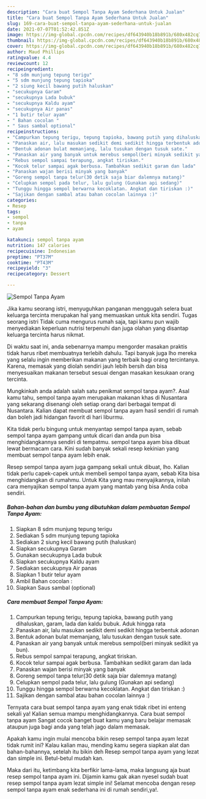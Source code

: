 ```yaml
---
description: "Cara buat Sempol Tanpa Ayam Sederhana Untuk Jualan"
title: "Cara buat Sempol Tanpa Ayam Sederhana Untuk Jualan"
slug: 169-cara-buat-sempol-tanpa-ayam-sederhana-untuk-jualan
date: 2021-07-07T01:52:42.851Z
image: https://img-global.cpcdn.com/recipes/df643940b18b891b/680x482cq70/sempol-tanpa-ayam-foto-resep-utama.jpg
thumbnail: https://img-global.cpcdn.com/recipes/df643940b18b891b/680x482cq70/sempol-tanpa-ayam-foto-resep-utama.jpg
cover: https://img-global.cpcdn.com/recipes/df643940b18b891b/680x482cq70/sempol-tanpa-ayam-foto-resep-utama.jpg
author: Maud Phillips
ratingvalue: 4.4
reviewcount: 12
recipeingredient:
- "8 sdm munjung tepung terigu"
- "5 sdm munjung tepung tapioka"
- "2 siung kecil bawang putih haluskan"
- "secukupnya Garam"
- "secukupnya Lada bubuk"
- "secukupnya Kaldu ayam"
- "secukupnya Air panas"
- "1 butir telur ayam"
- " Bahan cocolan "
- " Saus sambal optional"
recipeinstructions:
- "Campurkan tepung terigu, tepung tapioka, bawang putih yang dihaluskan, garam, lada dan kaldu bubuk. Aduk hingga rata"
- "Panaskan air, lalu masukan sedikit demi sedikit hingga terbentuk adonan"
- "Bentuk adonan bulat memanjang, lalu tusukan dengan tusuk sate."
- "Panaskan air yang banyak untuk merebus sempol(beri minyak sedikit ya bun)."
- "Rebus sempol sampai terapung, angkat tiriskan."
- "Kocok telur sampai agak berbusa. Tambahkan sedikit garam dan lada"
- "Panaskan wajan berisi minyak yang banyak"
- "Goreng sempol tanpa telur(30 detik saja biar dalemnya matang)"
- "Celupkan sempol pada telur, lalu gulung (Gunakan api sedang)"
- "Tunggu hingga sempol berwarna kecoklatan. Angkat dan tiriskan :)"
- "Sajikan dengan sambal atau bahan cocolan lainnya :)"
categories:
- Resep
tags:
- sempol
- tanpa
- ayam

katakunci: sempol tanpa ayam 
nutrition: 147 calories
recipecuisine: Indonesian
preptime: "PT37M"
cooktime: "PT43M"
recipeyield: "3"
recipecategory: Dessert

---
```



![Sempol Tanpa Ayam](https://img-global.cpcdn.com/recipes/df643940b18b891b/680x482cq70/sempol-tanpa-ayam-foto-resep-utama.jpg)

Jika kamu seorang istri, menyuguhkan panganan menggugah selera buat keluarga tercinta merupakan hal yang memuaskan untuk kita sendiri. Tugas seorang istri Tidak cuma mengurus rumah saja, tapi kamu pun wajib menyediakan keperluan nutrisi terpenuhi dan juga olahan yang disantap keluarga tercinta harus nikmat.

Di waktu  saat ini, anda sebenarnya mampu mengorder masakan praktis tidak harus ribet membuatnya terlebih dahulu. Tapi banyak juga lho mereka yang selalu ingin memberikan makanan yang terbaik bagi orang tercintanya. Karena, memasak yang diolah sendiri jauh lebih bersih dan bisa menyesuaikan makanan tersebut sesuai dengan masakan kesukaan orang tercinta. 



Mungkinkah anda adalah salah satu penikmat sempol tanpa ayam?. Asal kamu tahu, sempol tanpa ayam merupakan makanan khas di Nusantara yang sekarang disenangi oleh setiap orang dari berbagai tempat di Nusantara. Kalian dapat membuat sempol tanpa ayam hasil sendiri di rumah dan boleh jadi hidangan favorit di hari liburmu.

Kita tidak perlu bingung untuk menyantap sempol tanpa ayam, sebab sempol tanpa ayam gampang untuk dicari dan anda pun bisa menghidangkannya sendiri di tempatmu. sempol tanpa ayam bisa dibuat lewat bermacam cara. Kini sudah banyak sekali resep kekinian yang membuat sempol tanpa ayam lebih enak.

Resep sempol tanpa ayam juga gampang sekali untuk dibuat, lho. Kalian tidak perlu capek-capek untuk membeli sempol tanpa ayam, sebab Kita bisa menghidangkan di rumahmu. Untuk Kita yang mau menyajikannya, inilah cara menyajikan sempol tanpa ayam yang mantab yang bisa Anda coba sendiri.

<!--inarticleads1-->

##### Bahan-bahan dan bumbu yang dibutuhkan dalam pembuatan Sempol Tanpa Ayam:

1. Siapkan 8 sdm munjung tepung terigu
1. Sediakan 5 sdm munjung tepung tapioka
1. Sediakan 2 siung kecil bawang putih (haluskan)
1. Siapkan secukupnya Garam
1. Gunakan secukupnya Lada bubuk
1. Siapkan secukupnya Kaldu ayam
1. Sediakan secukupnya Air panas
1. Siapkan 1 butir telur ayam
1. Ambil  Bahan cocolan :
1. Siapkan  Saus sambal (optional)




<!--inarticleads2-->

##### Cara membuat Sempol Tanpa Ayam:

1. Campurkan tepung terigu, tepung tapioka, bawang putih yang dihaluskan, garam, lada dan kaldu bubuk. Aduk hingga rata
1. Panaskan air, lalu masukan sedikit demi sedikit hingga terbentuk adonan
1. Bentuk adonan bulat memanjang, lalu tusukan dengan tusuk sate.
1. Panaskan air yang banyak untuk merebus sempol(beri minyak sedikit ya bun).
1. Rebus sempol sampai terapung, angkat tiriskan.
1. Kocok telur sampai agak berbusa. Tambahkan sedikit garam dan lada
1. Panaskan wajan berisi minyak yang banyak
1. Goreng sempol tanpa telur(30 detik saja biar dalemnya matang)
1. Celupkan sempol pada telur, lalu gulung (Gunakan api sedang)
1. Tunggu hingga sempol berwarna kecoklatan. Angkat dan tiriskan :)
1. Sajikan dengan sambal atau bahan cocolan lainnya :)




Ternyata cara buat sempol tanpa ayam yang enak tidak ribet ini enteng sekali ya! Kalian semua mampu menghidangkannya. Cara buat sempol tanpa ayam Sangat cocok banget buat kamu yang baru belajar memasak ataupun juga bagi anda yang telah jago dalam memasak.

Apakah kamu ingin mulai mencoba bikin resep sempol tanpa ayam lezat tidak rumit ini? Kalau kalian mau, mending kamu segera siapkan alat dan bahan-bahannya, setelah itu bikin deh Resep sempol tanpa ayam yang lezat dan simple ini. Betul-betul mudah kan. 

Maka dari itu, ketimbang kita berfikir lama-lama, maka langsung aja buat resep sempol tanpa ayam ini. Dijamin kamu gak akan nyesel sudah buat resep sempol tanpa ayam lezat simple ini! Selamat mencoba dengan resep sempol tanpa ayam enak sederhana ini di rumah sendiri,ya!.

